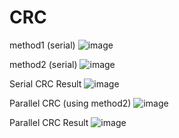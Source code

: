 # CRC
method1 (serial)
![image](https://github.com/heesang-chae/CRC/assets/127192016/8abd3510-721a-4ea9-a4cf-6d4611c8bf9a)

method2 (serial)
![image](https://github.com/heesang-chae/CRC/assets/127192016/b38bf2ac-a106-4f53-a7c4-1c69d3892738)

Serial CRC Result
![image](https://github.com/heesang-chae/CRC/assets/127192016/d24de9e9-ec01-421f-8cb7-646daa0f81cc)

Parallel CRC (using method2)
![image](https://github.com/heesang-chae/CRC/assets/127192016/57dea350-351d-4a58-aeab-85cdd2cf7d97)

Parallel CRC Result
![image](https://github.com/heesang-chae/CRC/assets/127192016/a4831fb7-f5d0-43b5-aa21-f1d054621169)
